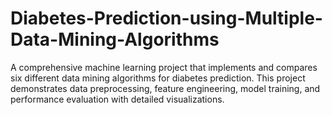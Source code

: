 # Diabetes-Prediction-using-Multiple-Data-Mining-Algorithms
A comprehensive machine learning project that implements and compares six different data mining algorithms for diabetes prediction. This project demonstrates data preprocessing, feature engineering, model training, and performance evaluation with detailed visualizations.
